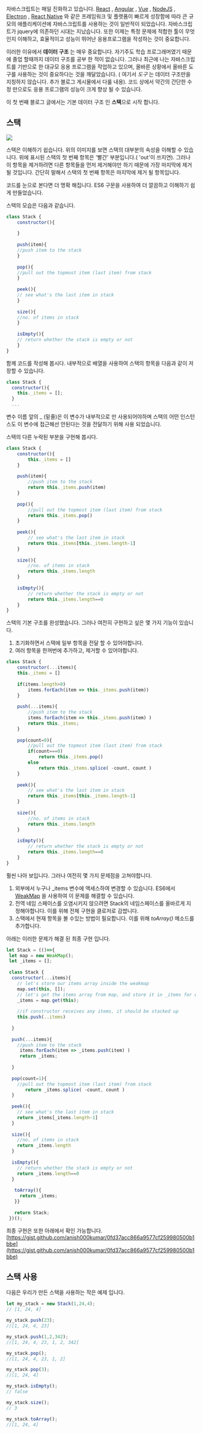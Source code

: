 자바스크립트는 매일 진화하고 있습니다. [React](https://reactjs.org/) , [Angular](https://angularjs.org/) , [Vue](https://vuejs.org/) , [NodeJS](https://nodejs.org/) , [Electron](https://electronjs.org/) , [React Native](https://facebook.github.io/react-native/) 와 같은 프레임워크 및 플랫폼이 빠르게 성장함에 따라 큰 규모의 애플리케이션에 자바스크립트를 사용하는 것이 일반적이 되었습니다. 자바스크립트가 jquery에 의존하던 시대는 지났습니다.  또한 이제는 특정 문제에 적합한 툴이 무엇인지 이해하고, 효율적이고 성능이 뛰어난 응용프로그램을 작성하는 것이 중요합니다.

이러한 이유에서 **데이터 구조** 는 매우 중요합니다. 자기주도 학습 프로그래머였기 때문에 졸업 할때까지 데이터 구조를 공부 한 적이 없습니다. 그러나 최근에 나는 자바스크립트를 기반으로 한 대규모 응용 프로그램을 작업하고 있으며, 올바른 상황에서 올바른 도구를 사용하는 것이 중요하다는 것을 깨달았습니다. ( 여기서 *도구* 는 데이터 구조만을 지칭하지 않습니다. 추가 블로그 게시물에서 다룰 내용).  코드 상에서 약간의 간단한 수정 만으로도 응용 프로그램의 성능이 크게 향상 될 수 있습니다.  
  
이 첫 번째 블로그 글에서는 기본 데이터 구조 인 **스택**으로 시작 합니다.

## 스택

![](https://miro.medium.com/max/830/0*bbTnCsiT0klMbi3q.png)

스택은 이해하기 쉽습니다. 위의 이미지를 보면 스택의 대부분의 속성을 이해할 수 있습니다. 위에 표시된 스택의 첫 번째 항목은 '빨간' 부분입니다.( 'out'이 쓰지연). 그러나 이 항목을 제거하려면 다른 항목들을 먼저 제거해야만 하기 때문에 가장 마지막에 제거될 것입니다. 간단히 말해서 스택의 첫 번째 항목은 마지막에 제거 될 항목입니다.

코드를 눈으로 본다면 더 명확 해집니다. ES6 구문을 사용하여 더 깔끔하고 이해하기 쉽게 만들었습니다.

스택의 모습은 다음과 같습니다.

```js
class Stack {  
	constructor(){  
	  
	}  
	  
	push(item){  
	//push item to the stack  
	}  
	  
	pop(){  
	//pull out the topmost item (last item) from stack  
	}  
	  
	peek(){  
	// see what's the last item in stack  
	}  
	  
	size(){  
	//no. of items in stack  
	}  
	  
	isEmpty(){  
	// return whether the stack is empty or not  
	}  
}
```

함께 코드를 작성해 봅시다. 내부적으로 배열을 사용하여 스택의 항목을 다음과 같이 저장할 수 있습니다.

```js
class Stack {  
  constructor(){  
    this._items = [];  
  }  
  ...
```

변수 이름 앞의 _ (밑줄)은 이 변수가 내부적으로 만 사용되어야하며  스택의 어떤 인스턴스도 이 변수에 접근해선 안된다는 것을 전달하기 위해 사용 되었습니다.

스택의 다른 누락된 부분을 구현해 봅시다.

```js
class Stack {  
	constructor(){  
		this._items = []  
	}  
	  
	push(item){  
		//push item to the stack  
		return this._items.push(item)  
	}  
	  
	pop(){  
		//pull out the topmost item (last item) from stack  
		return this._items.pop()  
	}  
	  
	peek(){  
		// see what's the last item in stack  
		return this._items[this._items.length-1]  
	}  
	  
	size(){  
		//no. of items in stack  
		return this._items.length  
	}  
	  
	isEmpty(){  
		// return whether the stack is empty or not  
		return this._items.length==0  
	}  
}
```

스택의 기본 구조를 완성했습니다. 그러나 여전히 구현하고 싶은 몇 가지 기능이 있습니다.

1.  초기화하면서 스택에 일부 항목을 전달 할 수 있어야합니다.
2.  여러 항목을 한꺼번에 추가하고, 제거할 수 있어야합니다.

```js
class Stack {  
	constructor(...items){  
	this._items = []  
	  
	if(items.length>0)  
		items.forEach(item => this._items.push(item))
	}  
	  
	push(...items){  
		//push item to the stack  
		items.forEach(item => this._items.push(item) )  
		return this._items;
	}  
	  
	pop(count=0){  
		//pull out the topmost item (last item) from stack  
		if(count===0)  
			return this._items.pop()  
		else  
			return this._items.splice( -count, count )  
	}  
	  
	peek(){  
		// see what's the last item in stack  
		return this._items[this._items.length-1]  
	}  
	  
	size(){  
		//no. of items in stack  
		return this._items.length  
	}  
	  
	isEmpty(){  
		// return whether the stack is empty or not  
		return this._items.length==0  
	}  
}
```

 훨씬 나아 보입니다. 그러나 여전히 몇 가지 문제점을 고쳐야합니다.

1.  외부에서 누구나 _items 변수에 액세스하여 변경할 수 있습니다. ES6에서 [WeakMap](https://developer.mozilla.org/en-US/docs/Web/JavaScript/Reference/Global_Objects/WeakMap) 을 사용하여 이 문제를 해결할 수 있습니다.
2.  전역 네임 스페이스를 오염시키지 않으려면 Stack의 네임스페이스를 올바르게 지정해야합니다. 이를 위해 전체 구현을 클로저로 감쌉니다.
3.  스택에서 현재 항목을 볼 수있는 방법이 필요합니다. 이를 위해 *toArray()* 메소드를 추가합니다.

아래는 이러한 문제가 해결 된 최종 구현 입니다.

```js
let Stack = (()=>{  
 let map = new WeakMap();  
 let _items = [];
 
 class Stack {  
  constructor(...items){  
    // let's store our items array inside the weakmap  
    map.set(this, []);  
    // let's get the items array from map, and store it in _items for easy access elsewhere  
    _items = map.get(this);  
      
    //if constructor receives any items, it should be stacked up  
    this.push(..items)  
        
  }  
    
  push(...items){  
    //push item to the stack  
     items.forEach(item => _items.push(item) )  
     return _items;  
      
  }  
    
  pop(count=1){  
    //pull out the topmost item (last item) from stack  
       return _items.splice( -count, count )  
  }  
    
  peek(){  
    // see what's the last item in stack  
    return _items[_items.length-1]  
  }  
    
  size(){  
    //no. of items in stack  
    return _items.length  
  }  
    
  isEmpty(){  
    // return whether the stack is empty or not  
    return _items.length==0  
  }  
    
   toArray(){  
     return _items;  
   }}
   
   return Stack;
 })();
```

최종 구현은 또한 아래에서 확인 가능합니다.
[https://gist.github.com/anish000kumar/0fd37acc866a9577cf259980500b1bbe](https://gist.github.com/anish000kumar/0fd37acc866a9577cf259980500b1bbe)

## 스택 사용

다음은 우리가 만든 스택을 사용하는 작은 예제 입니다.

```js
let my_stack = new Stack(1,24,4);  
// [1, 24, 4]

my_stack.push(23);
//[1, 24, 4, 23]

my_stack.push(1,2,342);  
//[1, 24, 4, 23, 1, 2, 342]

my_stack.pop();  
//[1, 24, 4, 23, 1, 2]

my_stack.pop(3);
//[1, 24, 4]

my_stack.isEmpty();
// false

my_stack.size();  
// 3

my_stack.toArray();  
//[1, 24, 4]
```